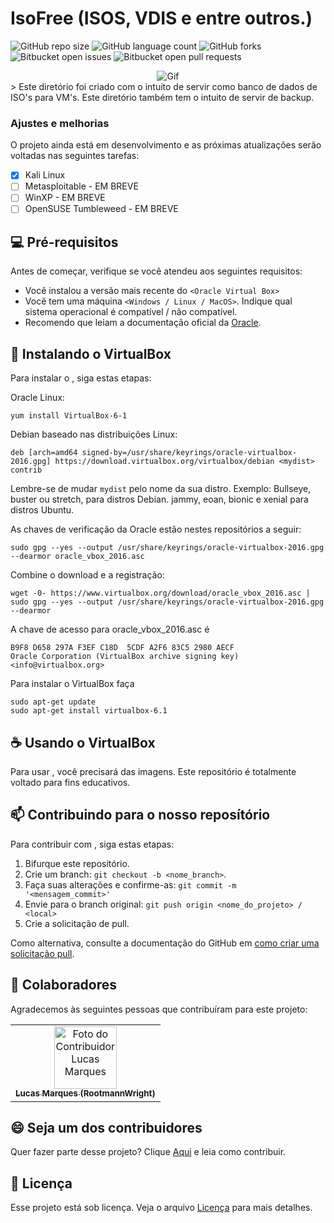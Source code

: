 # IsoFree (ISOS, VDIS e entre outros.)

![GitHub repo size](https://img.shields.io/github/repo-size/lucasmarquesdv/README-template?style=for-the-badge)
![GitHub language count](https://img.shields.io/github/languages/count/lucasmarquesdv/README-template?style=for-the-badge)
![GitHub forks](https://img.shields.io/github/forks/lucasmarquesdv/README-template?style=for-the-badge)
![Bitbucket open issues](https://img.shields.io/bitbucket/issues/lucasmarquesdv/README-template?style=for-the-badge)
![Bitbucket open pull requests](https://img.shields.io/bitbucket/pr-raw/lucasmarquesdv/README-template?style=for-the-badge)
<div align="center">
<img src="https://media.giphy.com/media/l1J9qemh1La8b0Rag/giphy.gif" alt="Gif">
</div>
> Este diretório foi criado com o intuito de servir como banco de dados de ISO's para VM's. Este diretório também tem o intuito de servir de backup.

### Ajustes e melhorias

O projeto ainda está em desenvolvimento e as próximas atualizações serão voltadas nas seguintes tarefas:

- [x] Kali Linux
- [ ] Metasploitable - EM BREVE
- [ ] WinXP - EM BREVE
- [ ] OpenSUSE Tumbleweed - EM BREVE

## 💻 Pré-requisitos

Antes de começar, verifique se você atendeu aos seguintes requisitos:

- Você instalou a versão mais recente do `<Oracle Virtual Box>`
- Você tem uma máquina `<Windows / Linux / MacOS>`. Indique qual sistema operacional é compatível / não compatível.
- Recomendo que leiam a documentação oficial da [Oracle](https://www.virtualbox.org/wiki/Documentation).

## 🚀 Instalando o VirtualBox

Para instalar o <VirtualBox>, siga estas etapas:

Oracle Linux:

```
yum install VirtualBox-6-1
```

Debian baseado nas distribuições Linux:

```
deb [arch=amd64 signed-by=/usr/share/keyrings/oracle-virtualbox-2016.gpg] https://download.virtualbox.org/virtualbox/debian <mydist> contrib
```

Lembre-se de mudar `mydist` pelo nome da sua distro. Exemplo: Bullseye, buster ou stretch, para distros Debian. jammy, eoan, bionic e xenial para distros Ubuntu.

As chaves de verificação da Oracle estão nestes repositórios a seguir:

```
sudo gpg --yes --output /usr/share/keyrings/oracle-virtualbox-2016.gpg --dearmor oracle_vbox_2016.asc
```

Combine o download e a registração:

```
wget -0- https://www.virtualbox.org/download/oracle_vbox_2016.asc | sudo gpg --yes --output /usr/share/keyrings/oracle-virtualbox-2016.gpg --dearmor
```

A chave de acesso para oracle_vbox_2016.asc é

```
B9F8 D658 297A F3EF C18D  5CDF A2F6 83C5 2980 AECF
Oracle Corporation (VirtualBox archive signing key) <info@virtualbox.org>
```

Para instalar o VirtualBox faça

```
sudo apt-get update
sudo apt-get install virtualbox-6.1
```

## ☕ Usando o VirtualBox

Para usar <VirtualBox>, você precisará das imagens. Este repositório é totalmente voltado para fins educativos.


## 📫 Contribuindo para o nosso reposítório

Para contribuir com <IsosFree>, siga estas etapas:

1. Bifurque este repositório.
2. Crie um branch: `git checkout -b <nome_branch>`.
3. Faça suas alterações e confirme-as: `git commit -m '<mensagem_commit>'`
4. Envie para o branch original: `git push origin <nome_do_projeto> / <local>`
5. Crie a solicitação de pull.

Como alternativa, consulte a documentação do GitHub em [como criar uma solicitação pull](https://help.github.com/en/github/collaborating-with-issues-and-pull-requests/creating-a-pull-request).

## 🤝 Colaboradores

Agradecemos às seguintes pessoas que contribuíram para este projeto:

<table>
  <tr>
    <td align="center">
      <a href="https://avatars.githubusercontent.com/u/104745874?v=4" title="Lucas Marques">
        <img src="https://avatars.githubusercontent.com/u/104745874?v=4" width="100px;" alt="Foto do Contribuidor Lucas Marques"/><br>
        <sub>
          <b>Lucas Marques (RootmannWright)</b>
        </sub>
      </a>
    </td>
  </tr>
</table>

## 😄 Seja um dos contribuidores

Quer fazer parte desse projeto? Clique [Aqui](CONTRIBUTING.md) e leia como contribuir.

## 📝 Licença

Esse projeto está sob licença. Veja o arquivo [Licença](LICENSE.md) para mais detalhes.
